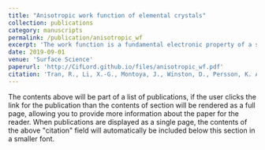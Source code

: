 ```yaml
---
title: "Anisotropic work function of elemental crystals"
collection: publications
category: manuscripts
permalink: /publication/anisotropic_wf
excerpt: 'The work function is a fundamental electronic property of a solid that varies with the facets of a crystalline surface. It is a crucial parameter in spectroscopy as well as materials design, especially for technologies such as thermionic electron guns and Schottky barriers. In this work, we present the largest database of calculated work functions for elemental crystals to date. This database contains the anisotropic work functions of more than 100 polymorphs of about 72 elements and up to a maximum Miller index of two and three for non-cubic and cubic crystals, respectively. The database has been rigorously validated against previous experimental and computational data where available. We also propose a weighted work function based on the Wulff shape that can be compared to measurements from polycrystalline specimens, and show that this weighted work function can be modeled empirically using simple atomic parameters. Furthermore, for the first time, we were able to analyze simple bond breaking rules for metallic systems beyond a maximum Miller index of one, allowing for a more generalized investigation of work function anisotropy.'
date: 2019-09-01
venue: 'Surface Science'
paperurl: 'http://CifLord.github.io/files/anisotropic_wf.pdf'
citation: 'Tran, R., Li, X.-G., Montoya, J., Winston, D., Persson, K. A., & Ong, S. P. (2019). Anisotropic work function of elemental crystals. Surface Science, 687(September), 48–55. https://doi.org/10.1016/j.susc.2019.05.002'
---
```


The contents above will be part of a list of publications, if the user clicks the link for the publication than the contents of section will be rendered as a full page, allowing you to provide more information about the paper for the reader. When publications are displayed as a single page, the contents of the above "citation" field will automatically be included below this section in a smaller font.
